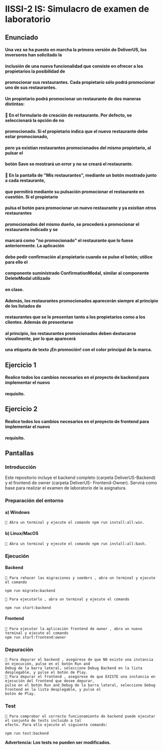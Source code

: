 # IISSI-2 IS: Simulacro de examen de laboratorio

## Enunciado

#### Una vez se ha puesto en marcha la primera versión de DeliverUS, los inversores han solicitado la

#### inclusión de una nueva funcionalidad que consiste en ofrecer a los propietarios la posibilidad de

#### promocionar sus restaurantes. Cada propietario sólo podrá promocionar uno de sus restaurantes.

#### Un propietario podrá promocionar un restaurante de dos maneras distintas:

####  En el formulario de creación de restaurante. Por defecto, se seleccionará la opción de no

#### promocionado. Si el propietario indica que el nuevo restaurante debe estar promocionado,

#### pero ya existían restaurantes promocionados del mismo propietario, al pulsar el

#### botón Save se mostrará un error y no se creará el restaurante.

####  En la pantalla de "Mis restaurantes", mediante un botón mostrado junto a cada restaurante,

#### que permitirá mediante su pulsación promocionar el restaurante en cuestión. Si el propietario

#### pulsa el botón para promocionar un nuevo restaurante y ya existían otros restaurantes

#### promocionados del mismo dueño, se procederá a promocionar el restaurante indicado y se

#### marcará como "no promocionado" el restaurante que lo fuese anteriormente. La aplicación

#### debe pedir confirmación al propietario cuando se pulse el botón; utilice para ello el

#### componente suministrado ConfirmationModal, similar al componente DeleteModal utilizado

#### en clase.

#### Además, los restaurantes promocionados aparecerán siempre al principio de los listados de

#### restaurantes que se le presentan tanto a los propietarios como a los clientes. Además de presentarse

#### al principio, los restaurantes promocionados deben destacarse visualmente, por lo que aparecerá

#### una etiqueta de texto ¡En promoción! con el color principal de la marca.

## Ejercicio 1

#### Realice todos los cambios necesarios en el proyecto de backend para implementar el nuevo

#### requisito.

## Ejercicio 2

#### Realice todos los cambios necesarios en el proyecto de frontend para implementar el nuevo

#### requisito.


## Pantallas


### Introducción

Este repositorio incluye el backend completo (carpeta DeliverUS-Backend) y el frontend de owner (carpeta DeliverUS-
Frontend-Owner). Servirá como base para realizar el examen de laboratorio de la asignatura.

### Preparación del entorno

#### a) Windows

```
 Abra un terminal y ejecute el comando npm run install:all:win.
```
#### b) Linux/MacOS

```
 Abra un terminal y ejecute el comando npm run install:all:bash.
```
### Ejecución

#### Backend

```
 Para rehacer las migraciones y seeders , abra un terminal y ejecute el comando
```
```
npm run migrate:backend
```
```
 Para ejecutarlo , abra un terminal y ejecute el comando
```
```
npm run start:backend
```
#### Frontend

```
 Para ejecutar la aplicación frontend de owner , abra un nuevo terminal y ejecute el comando
npm run start:frontend:owner
```
### Depuración

```
 Para depurar el backend , asegúrese de que NO existe una instancia en ejecución, pulse en el botón Run and
Debug de la barra lateral, seleccione Debug Backend en la lista desplegable, y pulse el botón de Play.
 Para depurar el frontend , asegúrese de que EXISTE una instancia en ejecución del frontend que desee depurar,
pulse en el botón Run and Debug de la barra lateral, seleccione Debug Frontend en la lista desplegable, y pulse el
botón de Play.
```
### Test

```
 Para comprobar el correcto funcionamiento de backend puede ejecutar el conjunto de tests incluido a tal
efecto. Para ello ejecute el siguiente comando:
```
```
npm run test:backend
```
**Advertencia: Los tests no pueden ser modificados.**



